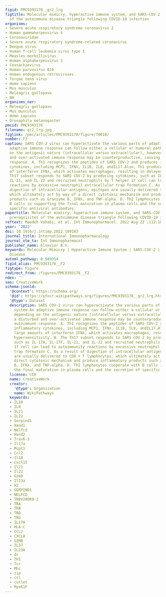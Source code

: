 ```yaml
---
figid: PMC9393178__gr2_lrg
figtitle: Molecular mimicry, hyperactive immune system, and SARS-COV-2 are three prerequisites
  of the autoimmune disease triangle following COVID-19 infection
organisms:
- Severe acute respiratory syndrome coronavirus 2
- Human gammaherpesvirus 4
- Coronaviridae
- Severe acute respiratory syndrome-related coronavirus
- Dengue virus
- Human T-cell leukemia virus type I
- Measles morbillivirus
- Human alphaherpesvirus 3
- Coxsackievirus
- Human parvovirus B19
- Human endogenous retroviruses
- Torque teno virus
- Homo sapiens
- Mus musculus
- Meleagris gallopavo
- NA
organisms_ner:
- Meleagris gallopavo
- Mus musculus
- Homo sapiens
- Drosophila melanogaster
pmcid: PMC9393178
filename: gr2_lrg.jpg
figlink: /pmc/articles/PMC9393178/figure/f0010/
number: F2
caption: SARS COV-2 virus can hyperactivate the various parts of adaptive immune system.An
  adaptive immune response can follow either a cellular or humoral pathway depending
  on the antigenic nature (intracellular versus extracellular), however, a disturbed
  and over-activated immune response may be counterproductive, causing autoimmune
  response. A. Th1 recognizes the peptides of SARS COV-2 and produces inflammatory
  cytokines, including MCP1, IFNλ, IL1B, IL8, andIL17.Also, Th1 produce large amounts
  of interferon IFNλ, which activates macrophages, resulting in delayed hypersensitivity. B. The
  Th17 subset responds to SARS COV-2 by producing cytokines, such as IL-17A, IL-17F,
  IL-21, and IL-22 and recruited neutrophils by T helper 17 cell can lead to autoimmunity
  reactions by excessive neutrophil extracellular trap formation C. As a result of
  digestion of intracellular antigens, epitopes are usually delivered to CD8 + T lymphocytes,
  which ultimately act by way of a direct cytotoxic mechanism and produce inflammatory
  products such as Granzyme B, IFNλ, and TNF-alpha. D. Th2 lymphocytes cooperate with
  B cells in supporting the final maturation in plasma cells and the secretion of
  specific antiviral antibodies.
papertitle: Molecular mimicry, hyperactive immune system, and SARS-COV-2 are three
  prerequisites of the autoimmune disease triangle following COVID-19 infection.
reftext: Maedeh Vahabi, et al. Int Immunopharmacol. 2022 Aug 22 ;112:109183-109183.
year: '2022'
doi: 10.1016/j.intimp.2022.109183
journal_title: International Immunopharmacology
journal_nlm_ta: Int Immunopharmacol
publisher_name: Elsevier B.V.
keywords: Molecular Mimicry | Hyperactive Immune System | SARS-COV-2 | Autoimmune
  Disease
automl_pathway: 0.949354
figid_alias: PMC9393178__F2
figtype: Figure
redirect_from: /figures/PMC9393178__F2
ndex: ''
seo: CreativeWork
schema-jsonld:
  '@context': https://schema.org/
  '@id': https://pfocr.wikipathways.org/figures/PMC9393178__gr2_lrg.html
  '@type': Dataset
  description: SARS COV-2 virus can hyperactivate the various parts of adaptive immune
    system.An adaptive immune response can follow either a cellular or humoral pathway
    depending on the antigenic nature (intracellular versus extracellular), however,
    a disturbed and over-activated immune response may be counterproductive, causing
    autoimmune response. A. Th1 recognizes the peptides of SARS COV-2 and produces
    inflammatory cytokines, including MCP1, IFNλ, IL1B, IL8, andIL17.Also, Th1 produce
    large amounts of interferon IFNλ, which activates macrophages, resulting in delayed
    hypersensitivity. B. The Th17 subset responds to SARS COV-2 by producing cytokines,
    such as IL-17A, IL-17F, IL-21, and IL-22 and recruited neutrophils by T helper
    17 cell can lead to autoimmunity reactions by excessive neutrophil extracellular
    trap formation C. As a result of digestion of intracellular antigens, epitopes
    are usually delivered to CD8 + T lymphocytes, which ultimately act by way of a
    direct cytotoxic mechanism and produce inflammatory products such as Granzyme
    B, IFNλ, and TNF-alpha. D. Th2 lymphocytes cooperate with B cells in supporting
    the final maturation in plasma cells and the secretion of specific antiviral antibodies.
  license: CC0
  name: CreativeWork
  creator:
    '@type': Organization
    name: WikiPathways
  keywords:
  - IL18
  - IL8
  - IL21
  - IL22
  - Serpind1
  - Hand1
  - Nelfcd
  - Hand2
  - Trav6-3
  - Il17a
  - Mcpt1
  - Ccl2
  - Il18
  - Cxcl15
  - Il21
  - Il22
  - Gzmb
  - Il23a
  - H2
  - SERPIND1
  - NELFCD
  - TRBV20OR9-2
  - TRA
  - TRB
  - TRD
  - TRG
  - IL17A
  - HLA-C
  - CCL2
  - CXCL8
  - GZMB
  - IL37
  - IL23A
  - dc
  - TH1
  - Tcr
  - Mhc
  - zip
  - ctl
  - cutlet
  - Myo61F
---
```

